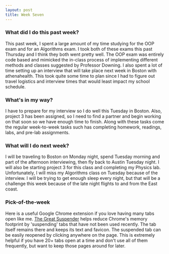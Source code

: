 ```yaml
---
layout: post
title: Week Seven
---
```


### What did I do this past week?
This past week, I spent a large amount of my time studying for the OOP exam and for an Algorithms exam. I took both of these exams this past Thursday and I think they both 
went pretty well. The OOP exam was entirely code based and mimicked the in-class process of implementing different methods and classes suggested by Professor Downing. I also 
spent a lot of time setting up an interview that will take place next week in Boston with athenahealth. This took quite some time to plan since I had to figure out travel 
logistics and interview times that would least impact my school schedule.

### What's in my way?
I have to prepare for my interview so I do well this Tuesday in Boston. Also, project 3 has been assigned, so I need to find a partner and begin working on that soon so we have enough time to finish. Along with these tasks come the regular week-to-week tasks such has completing homework, readings, labs, and pre-lab assignments.

### What will I do next week?
I will be traveling to Boston on Monday night, spend Tuesday morning and part of the afternoon interviewing, then fly back to Austin Tuesday night. I will also be starting project 3 for this class and completing my Physics lab. Unfortunately, I will miss my Algorithms class on Tuesday because of the interview. I will be trying to get enough sleep every night, but that will be a challenge this week because of the late night flights to and from the East coast.

### Pick-of-the-week
Here is a useful Google Chrome extension if you love having many tabs open like me. 
[The Great Suspender](https://chrome.google.com/webstore/detail/the-great-suspender/klbibkeccnjlkjkiokjodocebajanakg) helps reduce Chrome's memory footprint by 'suspending' tabs 
that have not been used recently. The tab itself remains there and keeps its text and favicon. The suspended tab can be easily reopened by clicking anywhere on the page. This is 
extremely helpful if you have 20+ tabs open at a time and don't use all of them frequently, but want to keep those pages around for later.
